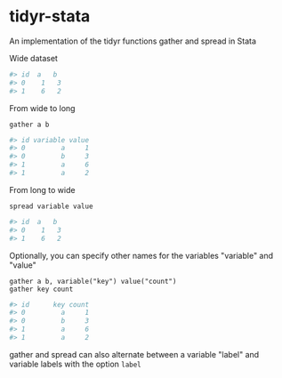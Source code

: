 tidyr-stata
===========

An implementation of the tidyr functions gather and spread in Stata



Wide dataset
```R
#> id  a   b
#> 0	1	3
#> 1	6	2
```
From wide to long
```
gather a b
```

```R
#> id variable value
#> 0         a     1
#> 0         b     3
#> 1		 a     6
#> 1         a     2
```

From long to wide
```
spread variable value
```
```R
#> id  a   b
#> 0	1	3
#> 1	6	2
```


Optionally, you can specify other names for the variables "variable" and "value" 
```
gather a b, variable("key") value("count")
gather key count
```
```R
#> id 	   key count
#> 0         a     1
#> 0         b     3
#> 1		 a     6
#> 1         a     2
```



gather and spread can also alternate between a variable "label" and variable labels with the option `label`
